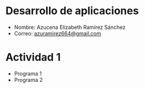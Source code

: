 # Desarrollo de aplicaciones

- Nombre: Azucena Elizabeth Ramírez Sánchez
- Correo: azuramirez664@gmail.com

# Actividad 1
- Programa 1
- Programa 2
